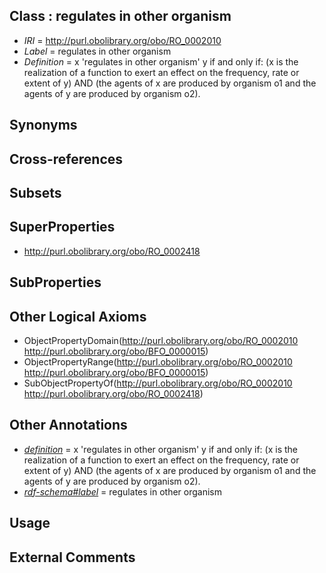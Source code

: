 
## Class : regulates in other organism

 * *IRI* = http://purl.obolibrary.org/obo/RO_0002010
 * *Label* = regulates in other organism
 * *Definition* = x 'regulates in other organism' y if and only if: (x is the realization of a function to exert an effect on the frequency, rate or extent of y) AND (the agents of x are produced by organism o1 and the agents of y are produced by organism o2).

## Synonyms


## Cross-references


## Subsets


## SuperProperties

 * <http://purl.obolibrary.org/obo/RO_0002418>

## SubProperties


## Other Logical Axioms

 * ObjectPropertyDomain(<http://purl.obolibrary.org/obo/RO_0002010> <http://purl.obolibrary.org/obo/BFO_0000015>)
 * ObjectPropertyRange(<http://purl.obolibrary.org/obo/RO_0002010> <http://purl.obolibrary.org/obo/BFO_0000015>)
 * SubObjectPropertyOf(<http://purl.obolibrary.org/obo/RO_0002010> <http://purl.obolibrary.org/obo/RO_0002418>)

## Other Annotations

 * *[definition](../../IAO/15/IAO_0000115.md)* = x 'regulates in other organism' y if and only if: (x is the realization of a function to exert an effect on the frequency, rate or extent of y) AND (the agents of x are produced by organism o1 and the agents of y are produced by organism o2).
 * *[rdf-schema#label](../../el/rdf-schema#label.md)* = regulates in other organism

## Usage


## External Comments

